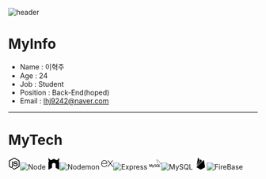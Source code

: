 ![header](https://capsule-render.vercel.app/api?type=wave&color=auto&height=300&section=header&text=Welcome&fontSize=90)

# MyInfo
  
* Name : 이혁주
* Age : 24  
* Job : Student  
* Position : Back-End(hoped)  
* Email : lhj9242@naver.com
  
  
***


# MyTech
![Node](https://github.com/Kh4B1/Kh4B1/blob/main/JPG/nodedotjs.png)![Node](https://img.shields.io/badge/-%20NodeJS-brightgreen)
![Nodemon](https://github.com/Kh4B1/Kh4B1/blob/main/JPG/nodemon.png)![Nodemon](https://img.shields.io/badge/-Nodemon-yellowgreen)
![Express](https://github.com/Kh4B1/Kh4B1/blob/main/JPG/express.png)![Express](https://img.shields.io/badge/-Express-lightgrey)
![MySQL](https://github.com/Kh4B1/Kh4B1/blob/main/JPG/mysql.png)![MySQL](https://img.shields.io/badge/-MySQL-blue)
![FireBase](https://github.com/Kh4B1/Kh4B1/blob/main/JPG/firebase.png)![FireBase](https://img.shields.io/badge/-Firebase-orange)
